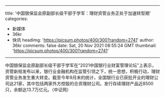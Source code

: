 
---
title: '中国银保监会原副部长级干部于学军：理财资管业务正处于加速转型期'
categories: 
 - 新媒体
 - 36kr
 - 快讯
headimg: 'https://picsum.photos/400/300?random=2741'
author: 36kr
comments: false
date: Sat, 20 Nov 2021 08:55:24 GMT
thumbnail: 'https://picsum.photos/400/300?random=2741'
---

<div>   
中国银保监会原副部长级干部于学军在“2021中国银行业财富管理论坛”上表示，资管新规发布以来，银行业金融机构在监管引领之下，统一思想，积极行动，理财资管业务发生重大转变。截至今年9月末的统计，全国银行业已获批开业的理财公司达21家，其中包括两家外方控股的合资理财公司。发行存续理财产品近8500只，余额达13.7万亿元。（中证网）  
</div>
            